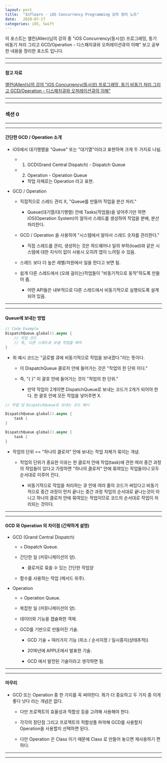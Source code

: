 ```yaml
---
layout: post
title:  "Inflearn - iOS Concurrency Programming 강의 정리 노트"
date:   2020-07-17
categories: iOS, Swift
---
```


이 포스트는 앨런(Allen)님의 강의 중 "iOS Concurrency(동시성) 프로그래밍, 동기 비동기 처리 그리고 GCD/Operation - 디스패치큐와 오퍼레이션큐의 이해" 보고 공부한 내용을 정리한 포스트 입니다.

- - -
- - -

#### 참고 자료

[앨런(Allen)님의 강의 "iOS Concurrency(동시성) 프로그래밍, 동기 비동기 처리 그리고 GCD/Operation - 디스패치큐와 오퍼레이션큐의 이해"](https://www.inflearn.com/course/iOS-Concurrency-GCD-Operation#)

- - -
- - -

### 섹션 0

- - -
- - -

#### 간단한 GCD / Operation 소개

- iOS에서 대기행렬을 "Queue" 또는 "대기열"이라고 표현하며 크게 두 가지로 나뉨.

    - 1) GCD(Grand Central Dispatch) - Dispatch Queue
    
    - 2) Operation - Operation Queue
        
        - 작업 자체로는 Operation 라고 표현.
        
- GCD / Operation        

    - 직접적으로 스레드 관리 X, "Queue를 만들어 작업을 분산 처리."

        - Queue(대기열/대기행렬) 안에 Tasks(작업들)을 넣어주기만 하면 iOS(Operation System)이 알아서 스레드를 생성하여 작업을 분배, 분산 처리한다.
    
    - GCD / Operation 을 사용하여 "시스템에서 알아서 스레드 숫자를 관리한다."

        - 직접 스레드를 관리, 생성하는 것은 하드웨어나 일의 부하(load)와 같은 시스템에 대한 지식이 없이 사용시 오히려 앱이 느려질 수 있음.
    
    - 스레드 보다 더 높은 레벨/차원에서 일을 한다고 보면 됨.

    - 쉽게 다른 스레드에서 (오래 걸리는)작업들이 "비동기적으로 동작"하도록 만들어 줌.
        
        - 어떤 API들은 내부적으로 다른 스레드에서 비동기적으로 실행되도록 설계되어 있음.
        
- - -
- - -

#### Queue에 보내는 방법

```swift
// Code Example
DispatchQueue.global().async {
    // 작업 코드
    // 즉, 다른 스레드로 보낼 작업을 배치
}
```

- 위 예시 코드는 "글로벌 큐에 비동기적으로 작업을 보내겠다."라는 뜻이다.

    - 이 DispatchQueue 클로저 안에 들어가는 것은 "작업의 한 단위 이다."
    
    - 즉, "{ }" 이 괄호 안에 들어가는 것이 "작업의 한 단위."
    
        - 만약 작업이 2개이면 DispatchQueue로 보내는 코드가 2개가 되어야 한다. 한 괄호 안에 모든 작업을 넣어주면 X.
        
```swift
// 작업 당 DispatchQueue로 보내는 코드 예시

DispatchQueue.global().async {
    task 1
}

DispatchQueue.global().async {
    task 2
}
```

- 작업의 단위 == "하나의 클로저" 안에 보내는 작업 자체가 묶이는 개념.

    - 작업의 단위가 중요한 이유는 한 클로저 안에 작업(task)에 관한 여러 중간 과정의 작업들이 있다고 가정하면 "하나의 클로저" 안에 묶여있는 작업들이니 모두 순서대로 이루어 진다.
    
        - 비동기적으로 작업을 처리하는 큐 안에 여러 줄의 코드가 써있다고 비동기적으로 중간 과정이 먼저 끝나는 중간 과정 작업의 순서대로 끝나는것이 아니고 하나의 클로저 안에 묶여있는 작업이므로 코드의 순서대로 작업이 처리되는 것이다.

- - -
- - -

#### GCD 와 Operation 의 차이점 (간략하게 설명)

- GCD (Grand Central Dispatch)

    -  = Dispatch Queue.

    - 간단한 일 (커뮤니케이션의 양).
        
        - 클로저로 묶을 수 있는 간단한 작업양
        
    - 함수를 사용하는 작업 (메서드 위주).
    
- Operation

    - = Operation Queue.
    
    - 복잡한 일 (커뮤니케이션의 양).
    
    - 데이터와 기능을 캡슐화한 객체.
    
    - GCD를 기반으로 만들어진 기술.
    
        - GCD 기술 + 여러가지 기능 (취소 / 순서지정 / 일시중지(상태추적))
        
        - 2016년에 APPLE에서 발표한 기술.
        
        - GCD 에서 발전된 기술이라고 생각하면 됨.
        
- - -
- - -

#### 마무리

- GCD 또는 Operation 중 한 가지를 꼭 써야한다. 뭐가 더 중요하고 두 가지 중 이게 좋다 낫다 라는 개념은 없다.

    - 다만 프로젝트의 효율성과 적합성 등을 고려해 사용해야 한다.
    
    - 각각의 장단점 그리고 프로젝트의 적합성플 파악해 GCD를 사용할지 Operation을 사용할지 선택하면 된다.
    
    - 다만 Operation 은 Class 이기 때문에 Class 로 만들어 놓으면 재사용하기 편하다.

- - -
- - -
